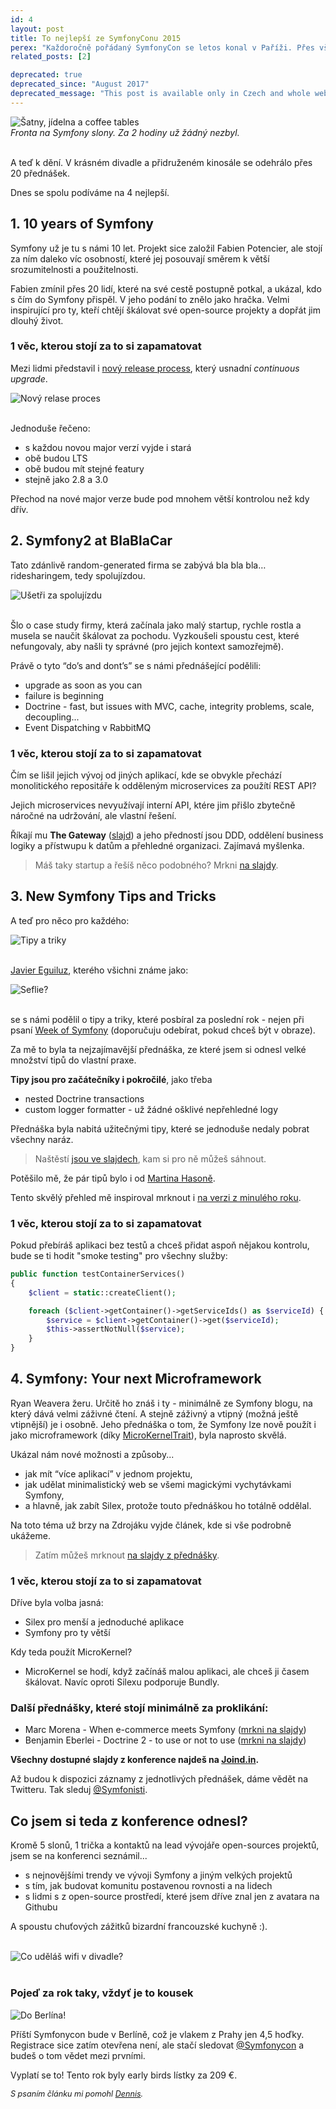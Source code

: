 ```yaml
---
id: 4
layout: post
title: To nejlepší ze SymfonyConu 2015
perex: "Každoročně pořádaný SymfonyCon se letos konal v Paříži. Přes všechny útoky Paříž žije dál. Možná o to víc. Důkazem toho může být i 1000 návštěvníků, kteří na akci dorazili. Čechy jsem reprezentoval spolu s Dennisem, a taky Petrem a Kubou z Lmc.eu"
related_posts: [2]

deprecated: true
deprecated_since: "August 2017"
deprecated_message: "This post is available only in Czech and whole website was moved to English."
---
```


<div class="text-center">
    <img src="/../../../../assets/images/posts/2015/symfonycon/symfonycon-divadlo.jpg" alt="Šatny, jídelna a coffee tables">
    <br>
    <em>Fronta na Symfony slony. Za 2 hodiny už žádný nezbyl.</em>
</div>
<br>

A teď k dění. V krásném divadle a přidruženém kinosále se odehrálo přes 20 přednášek. 

Dnes se spolu podíváme na 4 nejlepší.


## 1. 10 years of Symfony

Symfony už je tu s námi 10 let. Projekt sice založil Fabien Potencier, ale stojí za ním daleko víc osobností, které jej posouvají směrem k větší srozumitelnosti a použitelnosti.

Fabien zmínil přes 20 lidí, které na své cestě postupně potkal, a ukázal, kdo s čím do Symfony přispěl. V jeho podání to znělo jako hračka. Velmi inspirující pro ty, kteří chtějí škálovat své open-source projekty a dopřát jim dlouhý život.

### 1 věc, kterou stojí za to si zapamatovat

Mezi lidmi představil i [nový release process](http://symfony.com/blog/improving-the-symfony-release-process), který usnadní <em>continuous upgrade</em>.

<div class="text-center">
    <img src="/../../../../assets/images/posts/2015/symfonycon/symfonycon-release-process.jpg" alt="Nový relase proces">
</div>
<br>

Jednoduše řečeno:

- s každou novou major verzí vyjde i stará
- obě budou LTS
- obě budou mít stejné featury
- stejně jako 2.8 a 3.0

Přechod na nové major verze bude pod mnohem větší kontrolou než kdy dřív.
     

## 2. Symfony2 at BlaBlaCar

Tato zdánlivě random-generated firma se zabývá bla bla bla… ridesharingem, tedy spolujízdou.

<div class="text-center">
    <img src="/../../../../assets/images/posts/2015/symfonycon/symfonycon-bla-bla-car.png" alt="Ušetři za spolujízdu">
</div>
<br>

Šlo o case study firmy, která začínala jako malý startup, rychle rostla a musela se naučit škálovat za pochodu. Vyzkoušeli spoustu cest, které nefungovaly, aby našli ty správné (pro jejich kontext samozřejmě).

Právě o tyto “do’s and dont’s” se s námi přednášející podělili:

- upgrade as soon as you can
- failure is beginning 
- Doctrine - fast, but issues with MVC, cache, integrity problems, scale, decoupling...
- Event Dispatching v RabbitMQ

### 1 věc, kterou stojí za to si zapamatovat

Čím se lišil jejich vývoj od jiných aplikací, kde se obvykle přechází monolitického repositáře k odděleným microservices za použítí REST API?

Jejich microservices nevyužívají interní API, ktére jim přišlo zbytečně náročné na udržování, ale vlastní řešení.

Říkají mu **The Gateway** ([slajd](https://speakerdeck.com/odolbeau/symfony-at-blablacar?slide=64)) a jeho předností jsou DDD, oddělení business logiky a přístwupu k datům a přehledné organizaci. Zajímavá myšlenka. 

> Máš taky startup a řešíš něco podobného? Mrkni [na slajdy](https://speakerdeck.com/odolbeau/symfony-at-blablacar).


## 3. New Symfony Tips and Tricks

A teď pro něco pro každého:

<div class="text-center">
    <img src="/../../../../assets/images/posts/2015/symfonycon/symfonycon-tips-and-tricks.jpg" alt="Tipy a triky">
</div>
<br>

[Javier Eguiluz](https://twitter.com/javiereguiluz), kterého všichni známe jako:

<div class="text-center">
    <img src="/../../../../assets/images/posts/2015/symfonycon/symfonycon-javier.png" alt="Seflie?">
</div>
<br>

se s námi podělil o tipy a triky, které posbíral za poslední rok - nejen při psaní [Week of Symfony](http://symfony.com/blog/category/a-week-of-symfony) (doporučuju odebírat, pokud chceš být v obraze).

Za mě to byla ta nejzajímavější přednáška, ze které jsem si odnesl velké množství tipů do vlastní praxe. 

**Tipy jsou pro začátečníky i pokročilé**, jako třeba 

- nested Doctrine transactions
- custom logger formatter - už žádné ošklivé nepřehledné logy

Přednáška byla nabitá užitečnými tipy, které se jednoduše nedaly pobrat všechny naráz.

> Naštěstí [jsou ve slajdech](http://www.slideshare.net/javier.eguiluz/new-symfony-tips-tricks-symfonycon-paris-2015), kam si pro ně můžeš sáhnout.

Potěšilo mě, že pár tipů bylo i od [Martina Hasoně](https://twitter.com/hasonm).

Tento skvělý přehled mě inspiroval mrknout i [na verzi z minulého roku](http://www.slideshare.net/javier.eguiluz/symfony-tips-and-tricks).


### 1 věc, kterou stojí za to si zapamatovat

Pokud přebíráš aplikaci bez testů a chceš přidat aspoň nějakou kontrolu, bude se ti hodit "smoke testing" pro všechny služby:

```php
public function testContainerServices()
{
	$client = static::createClient();

	foreach ($client->getContainer()->getServiceIds() as $serviceId) {
        $service = $client->getContainer()->get($serviceId);
        $this->assertNotNull($service);
	}
}
```


## 4. Symfony: Your next Microframework

Ryan Weavera žeru. Určitě ho znáš i ty - minimálně ze Symfony blogu, na který dává velmi záživné čtení. A stejně záživný a vtipný (možná ještě vtipnější) je i osobně. Jeho přednáška o tom, že Symfony lze nově použít i jako microframework (díky [MicroKernelTrait](https://github.com/symfony/symfony/blob/3.0/src/Symfony/Bundle/FrameworkBundle/Kernel/MicroKernelTrait.php)), byla naprosto skvělá.

Ukázal nám nové možnosti a způsoby...
 
- jak mít “více aplikací” v jednom projektu,
- jak udělat minimalistický web se všemi magickými vychytávkami Symfony,
- a hlavně, jak zabít Silex, protože touto přednáškou ho totálně oddělal.

Na toto téma už brzy na Zdrojáku vyjde článek, kde si vše podrobně ukážeme.

> Zatím můžeš mrknout [na slajdy z přednášky](http://www.slideshare.net/weaverryan/symfony-your-next-microframework-symfonycon-2015). 

### 1 věc, kterou stojí za to si zapamatovat

Dříve byla volba jasná:

- Silex pro menší a jednoduché aplikace
- Symfony pro ty větší

Kdy teda použít MicroKernel?

- MicroKernel se hodí, když začínáš malou aplikaci, ale chceš ji časem škálovat. Navíc oproti Silexu podporuje Bundly.
 

### Další přednášky, které stojí minimálně za proklikání:

- Marc Morena - When e-commerce meets Symfony ([mrkni na slajdy](http://www.slideshare.net/MarcMorera/when-ecommercemeetssymfonyparissymfonycon2015))
- Benjamin Eberlei - Doctrine 2 - to use or not to use ([mrkni na slajdy](https://qafoo.com/resources/presentations/symfonycon_paris_2015/doctrine2_to_use_or_not_to_use.html))

**Všechny dostupné slajdy z konference najdeš na [Joind.in](https://joind.in/event/symfonycon-paris-2015/schedule/list).**

Až budou k dispozici záznamy z jednotlivých přednášek, dáme vědět na Twitteru. Tak sleduj [@Symfonisti](https://twitter.com/symfonisti).


## Co jsem si teda z konference odnesl?

Kromě 5 slonů, 1 trička a kontaktů na lead vývojáře open-sources projektů, jsem se na konferenci seznámil...

- s nejnovějšími trendy ve vývoji Symfony a jiným velkých projektů
- s tím, jak budovat komunitu postavenou rovnosti a na lidech
- s lidmi s z open-source prostředí, které jsem dříve znal jen z avatara na Githubu

A spoustu chuťových zážitků bizardní francouzské kuchyně :).


<br>

<div class="text-center">
    <img src="/../../../../assets/images/posts/2015/symfonycon/symfonycon-stage.jpg" alt="Co uděláš wifi v divadle?">
</div>

<br>


### Pojeď za rok taky, vždyť je to kousek

<div class="pull-left" style="margin-right:1.2em">
    <img src="/../../../../assets/images/posts/2015/symfonycon/symfonycon-to-berlin.jpg" alt="Do Berlína!">
</div>

Příští Symfonycon bude v Berlíně, což je vlakem z Prahy jen 4,5 hoďky. Registrace sice zatím otevřena není, ale stačí sledovat [@Symfonycon](https://twitter.com/SymfonyCon) a budeš o tom vědet mezi prvními.

Vyplatí se to! Tento rok byly early birds lístky za 209 €.

<p style="font-size:0.9em">
    <em>S psaním článku mi pomohl <a href="http://defr.cz/">Dennis</a>.</em>
</p>

<div class="clearfix"></div>

